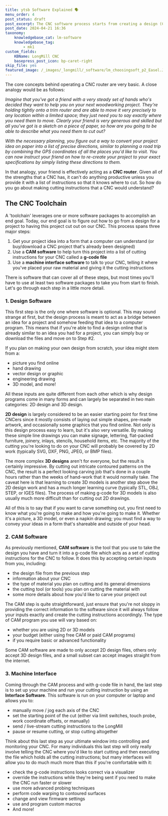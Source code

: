 ```yaml
---
title: ytsb Software Explained 🗣️
menu_order: 4
post_status: draft
post_excerpt: The CNC software process starts from creating a design (CAD), making toolpaths to produce g-code (CAM), sending the g-code to the LongMill (machine interface).
post_date: 2024-04-21 16:36
taxonomy:
    knowledgebase_cat: lm-software
    knowledgebase_tag:
        - mk1
custom_fields:
    KBName: LongMill CNC
    basepress_post_icon: bp-caret-right
skip_file: yes
featured_image: /_images/_longmill/_software/lm_choosingsoft_p2_Easel.JPG
---
```


The core concepts behind operating a CNC router are very basic. A close analogy would be as follows:

*Imagine that you've got a friend with a very steady set of hands who's decided they want to help you on your next woodworking project. They're holding tightly onto a trim router and are able to move it very precisely to any location within a limited space; they just need you to say exactly where you need them to move. Clearly your friend is very generous and skilled but all you've got is a sketch on a piece of paper, so how are you going to be able to describe what you need them to cut out?*

*With the necessary planning, you figure out a way to convert your project idea on paper into a list of precise directions, similar to planning a road trip by combining the GPS coordinates of all the places you'd like to visit. You can now instruct your friend on how to re-create your project to your exact specifications by simply listing these directions to them.*

In that analogy, your friend is effectively acting as a <strong>CNC router</strong>. Given all of the strengths that a CNC has, it can't do anything productive unless you provide it with a list of instructions so that it knows where to cut. So how do you go about making cutting instructions that a CNC would understand?

<h2>The CNC Toolchain</h2>

A 'toolchain' leverages one or more software packages to accomplish an end goal. Today, our end goal is to figure out how to go from a design for a project to having this project cut out on our CNC. This process spans three major steps:

<ol>
  <li>Get your project idea into a form that a computer can understand (or buy/download a CNC project that's already been designed)</li>
  <li>Use a <strong>CAM software</strong> to help turn this project into a list of cutting instructions for your CNC called a <strong>g-code file</strong></li>
  <li>Use a <strong>machine interface software</strong> to talk to your CNC, telling it where you've placed your raw material and giving it the cutting instructions</li>
</ol>

There is software that can cover all of these steps, but most times you'll have to use at least two software packages to take you from start to finish. Let's go through each step in a little more detail.

<h3>1. Design Software</h3>

This first step is the only one where software is optional. This may sound strange at first, but the design process is meant to act as a bridge between an idea for a project and somehow feeding that idea to a computer program. This means that if you're able to find a design online that is already similar to an idea you had for a project, you can simply buy or download the files and move on to Step #2.

If you plan on making your own design from scratch, your idea might stem from a:

<ul>
  <li>picture you find online</li>
  <li>hand drawing</li>
  <li>vector design or graphic</li>
  <li>engineering drawing</li>
  <li>3D model, and more!</li>
</ul>

All these inputs are quite different from each other which is why design programs come in many forms and can largely be separated in two main categories: 2D design and 3D design.

<strong>2D design</strong> is largely considered to be an easier starting point for first time CNCers since it mostly consists of laying out simple shapes, pre-made artwork, and occasionally some graphics that you find online. Not only is this design process easy to learn, but it's also very versatile. By making these simple line drawings you can make signage, lettering, flat-packed furniture, joinery, inlays, stencils, household items, etc. The majority of the cutting you're looking to do on your CNC will probably be covered by 2D work (typically SVG, DXF, PNG, JPEG, or BMP files).

The more complex <strong>3D designs</strong> aren't for everyone, but the result is certainly impressive. By cutting out intricate contoured patterns on the CNC, the result is a perfect looking carving job that's done in a couple hours rather than the weeks of hand-work that it would normally take. The caveat here is that learning to create 3D models is another step above the 2D design work and has a much longer learning curve (typically STL, OBJ, STEP, or IGES files). The process of making g-code for 3D models is also usually much more difficult than for cutting out 2D drawings.

All of this is to say that if you want to carve something out, you first need to know what you're going to make and how you're going to make it. Whether it's a picture, a 3D model, or even a napkin drawing; you must find a way to convey your ideas in a form that's shareable and outside of your head.

<h3>2. CAM Software</h3>

As previously mentioned, <strong>CAM software</strong> is the tool that you use to take the design you have and turn it into a g-code file which acts as a set of cutting instructions for the CNC to follow. It does this by accepting certain inputs from you, including:

<ul>
  <li>the design file from the previous step</li>
  <li>information about your CNC</li>
  <li>the type of material you plan on cutting and its general dimensions</li>
  <li>the cutting tool (or tools) you plan on cutting the material with</li>
  <li>some more details about how you'd like to carve your project out</li>
</ul>

The CAM step is quite straightforward, just ensure that you're not sloppy in providing the correct information to the software since it will always follow your inputs exactly and create the cutting instructions accordingly. The type of CAM program you use will vary based on:

<ul>
  <li>whether you are using 2D or 3D models</li>
  <li>your budget (either using free CAM or paid CAM programs)</li>
  <li>if you require basic or advanced functionality</li>
</ul>

Some CAM software are made to only accept 2D design files, others only accept 3D design files, and a small subset can accept images straight from the internet.

<h3>3. Machine Interface</h3>

Coming through the CAM process and with g-code file in hand, the last step is to set up your machine and run your cutting instruction by using an <strong>Interface Software</strong>. This software is run on your computer or laptop and allows you to:

<ul>
  <li>manually move / jog each axis of the CNC</li>
  <li>set the starting point of the cut (either via limit switches, touch probe, work coordinate offsets, or manually)</li>
  <li>send / live-stream cutting instructions to the LongMill</li>
  <li>pause or resume cutting, or stop cutting altogether</li>
</ul>

Think about this last step as your ultimate window into controlling and monitoring your CNC. For many individuals this last step will only really involve telling the CNC where you'd like to start cutting and then executing the file which holds all the cutting instructions; but many interfaces will allow you to do much much more than this if you're comfortable with it:

<ul>
  <li>check the g-code instructions looks correct via a visualizer</li>
  <li>override the instructions while they're being sent if you need to make the CNC run faster or slower</li>
  <li>use more advanced probing techniques</li>
  <li>perform code warping to contoured surfaces</li>
  <li>change and view firmware settings</li>
  <li>use and program custom macros</li>
  <li>And more!</li>
</ul>
